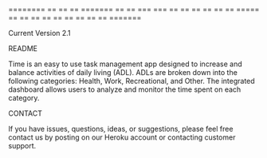 
======== == ==    == =======
   ==    == ===  === ==
   ==    == == == == =====
   ==    == ==    == == 
   ==    ==	==    == =======

Current Version 2.1

README

  Time is an easy to use task management app designed to increase and balance activities of daily living (ADL). ADLs are broken down into the following categories: Health, Work, Recreational, and Other. The integrated dashboard allows users to analyze and monitor the time spent on each category.

CONTACT

  If you have issues, questions, ideas, or suggestions, please feel free contact us by posting on our Heroku account or contacting customer support.



